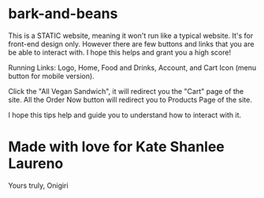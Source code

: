 # bark-and-beans

This is a STATIC  website, meaning it won't run like a typical website. It's for front-end design only.
However there are few buttons and links that you are be able to interact with.
I hope this helps and grant you a high score!

Running Links:
Logo, Home, Food and Drinks, Account, and Cart Icon (menu button for mobile version).

Click the "All Vegan Sandwich", it will redirect you the "Cart" page of the site.
All the Order Now button will redirect you to Products Page of the site.

I hope this tips help and guide you to understand how to interact with it.









<h1>Made with love for Kate Shanlee Laureno</h1>
<p>Yours truly, Onigiri</p>
